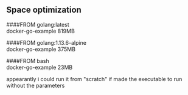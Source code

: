 ## Space optimization

####FROM golang:latest  
docker-go-example 819MB

####FROM golang:1.13.6-alpine  
docker-go-example 375MB

####FROM bash  
docker-go-example 23MB

appearantly i could run it from "scratch" if made the executable to run without the parameters